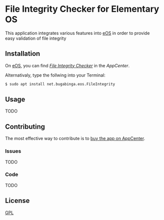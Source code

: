 # File Integrity Checker for Elementary OS

This application integrates various features into [eOS] in order to provide easy validation of file integrity

## Installation

On [eOS], you can find [_File Integrity Checker_][file_integrity_checker] in the _AppCenter_.

Alternativaly, type the follwing into your Terminal:
```sh
$ sudo apt install net.bugabinga.eos.FileIntegrity
```

## Usage

TODO

## Contributing

The most effective way to contribute is to [buy the app on AppCenter][file_integrity_checker].

### Issues

TODO

### Code

TODO

## License
[GPL](https://www.gnu.org/licenses/gpl.html/)


[eOS]: https://elementary.io/
[file_integrity_checker]: #TODO
